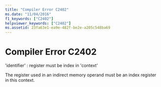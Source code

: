 ```yaml
---
title: "Compiler Error C2402"
ms.date: "11/04/2016"
f1_keywords: ["C2402"]
helpviewer_keywords: ["C2402"]
ms.assetid: 23fa63e1-ea9e-482f-be2e-a205c548ba69
---
```

# Compiler Error C2402

'identifier' : register must be index in 'context'

The register used in an indirect memory operand must be an index register in this context.